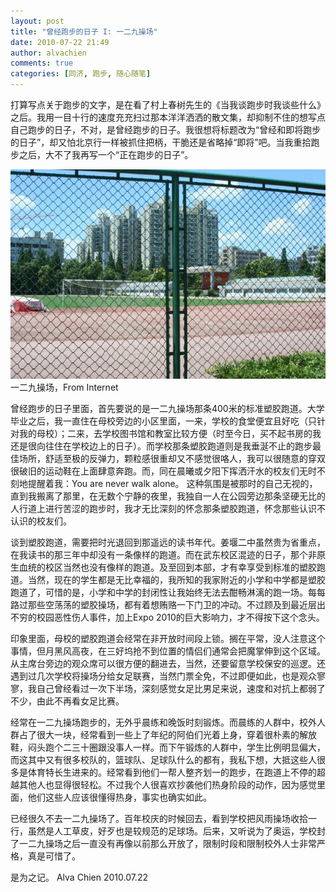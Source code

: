 ```yaml
---
layout: post
title: "曾经跑步的日子 I: 一二九操场"
date: 2010-07-22 21:49
author: alvachien
comments: true
categories: [同济, 跑步, 随心随笔]
---
```

打算写点关于跑步的文字，是在看了村上春树先生的《当我谈跑步时我谈些什么》之后。我用一目十行的速度充充扫过那本洋洋洒洒的散文集，却抑制不住的想写点自己跑步的日子，不对，是曾经跑步的日子。我很想将标题改为“曾经和即将跑步的日子”，却又怕北京行一样被抓住把柄，干脆还是省略掉“即将”吧。当我重拾跑步之后，大不了我再写一个“正在跑步的日子”。

![018](/assets/uploads/2010/10/018.jpg)
一二九操场，From Internet

曾经跑步的日子里面，首先要说的是一二九操场那条400米的标准塑胶跑道。大学毕业之后，我一直住在母校旁边的小区里面，一来，学校的食堂便宜且好吃（只针对我的母校）；二来，去学校图书馆和教室比较方便（时至今日，买不起书房的我还是很向往住在学校边上的日子）。而学校那条塑胶跑道则是我垂涎不止的跑步最佳场所，舒适至极的反弹力，颗粒感很重却又不感觉很咯人，我可以很随意的穿双很破旧的运动鞋在上面肆意奔跑。而，同在晨曦或夕阳下挥洒汗水的校友们无时不刻地提醒着我：You are never walk alone。 这种氛围是被那时的自己无视的，直到我搬离了那里，在无数个宁静的夜里，我独自一人在公园旁边那条坚硬无比的人行道上进行苦涩的跑步时，我才无比深刻的怀念那条塑胶跑道，怀念那些认识不认识的校友们。

谈到塑胶跑道，需要把时光退回到那遥远的读书年代。姜堰二中虽然贵为省重点，在我读书的那三年中却没有一条像样的跑道。而在武东校区混迹的日子，那个非原生血统的校区当然也没有像样的跑道。及至回到本部，才有幸享受到标准的塑胶跑道。当然，现在的学生都是无比幸福的，我所知的我家附近的小学和中学都是塑胶跑道了，可惜的是，小学和中学的封闭性让我始终无法去酣畅淋漓的跑一场。每每路过那些空荡荡的塑胶操场，都有着想贿赂一下门卫的冲动。不过顾及到最近层出不穷的校园恶性伤人事件，加上Expo  2010的巨大影响力，才不得按下这个念头。

印象里面，母校的塑胶跑道会经常在非开放时间段上锁。搁在平常，没人注意这个事情，但月黑风高夜，在三好坞抢不到位置的情侣们通常会把魔掌伸到这个区域。从主席台旁边的观众席可以很方便的翻进去，当然，还要留意学校保安的巡逻。还遇到过几次学校将操场分给女足联赛，当然门票全免，不过即便如此，也是观众寥寥，我自己曾经看过一次下半场，深刻感觉女足比男足来说，速度和对抗上都弱了不少，由此不再看女足比赛。

经常在一二九操场跑步的，无外乎晨练和晚饭时刻锻炼。而晨练的人群中，校外人群占了很大一块，经常看到一些上了年纪的阿伯们光着上身，穿着很朴素的解放鞋，闷头跑个二三十圈跟没事人一样。而下午锻炼的人群中，学生比例明显偏大，而这其中又有很多校队的，篮球队、足球队什么的都有，我私下想，大抵这些人很多是体育特长生进来的。经常看到他们一帮人整齐划一的跑步，在跑道上不停的超越其他人也显得很轻松。不过我个人很喜欢抄袭他们热身阶段的动作，因为感觉里面，他们这些人应该很懂得热身，事实也确实如此。

已经很久不去一二九操场了。百年校庆的时候回去，看到学校把风雨操场收拾一行，虽然是人工草皮，好歹也是较规范的足球场。后来，又听说为了奥运，学校封了一二九操场之后一直没有再像以前那么开放了，限制时段和限制校外人士非常严格，真是可惜了。

是为之记。
Alva Chien
2010.07.22
